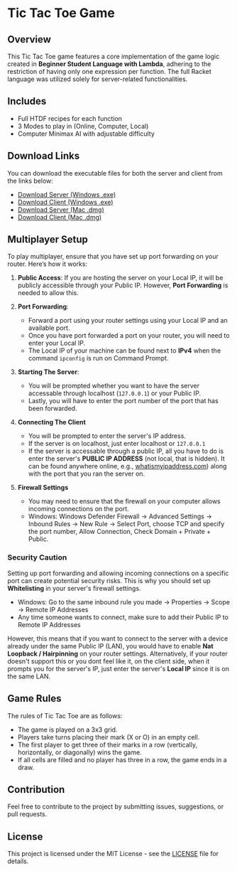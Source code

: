 # Tic Tac Toe Game

## Overview
This Tic Tac Toe game features a core implementation of the game logic created in **Beginner Student Language with Lambda**, adhering to the restriction of having only one expression per function. The full Racket language was utilized solely for server-related functionalities.

## Includes
- Full HTDF recipes for each function
- 3 Modes to play in (Online, Computer, Local)
- Computer Minimax AI with adjustable difficulty

## Download Links
You can download the executable files for both the server and client from the links below:

- [Download Server (Windows .exe)](https://github.com/Void4020/tic-tac-toe-multiplayer/blob/main/TicTacToeServer.zip)
- [Download Client (Windows .exe)](https://github.com/Void4020/tic-tac-toe-multiplayer/blob/main/TicTacToeClient.zip)
- [Download Server (Mac .dmg)](https://github.com/Void4020/tic-tac-toe-multiplayer/blob/main/TicTacToeServer.dmg)
- [Download Client (Mac .dmg)](https://github.com/Void4020/tic-tac-toe-multiplayer/blob/main/TicTacToeClient.dmg)

## Multiplayer Setup
To play multiplayer, ensure that you have set up port forwarding on your router. Here’s how it works:

1. **Public Access**: If you are hosting the server on your Local IP, it will be publicly accessible through your Public IP. However, **Port Forwarding** is needed to allow this.
   
2. **Port Forwarding**:
   - Forward a port using your router settings using your Local IP and an available port.
   - Once you have port forwarded a port on your router, you will need to enter your Local IP.
   - The Local IP of your machine can be found next to **IPv4** when the command `ipconfig` is run on Command Prompt.

3. **Starting The Server**: 
   - You will be prompted whether you want to have the server accessable through localhost (`127.0.0.1`) or your Public IP.
   - Lastly, you will have to enter the port number of the port that has been forwarded.

4. **Connecting The Client**
   - You will be prompted to enter the server's IP address.
   - If the server is on localhost, just enter localhost or `127.0.0.1`
   - If the server is accessable through a public IP, all you have to do is enter the server's **PUBLIC IP ADDRESS** (not local, that is hidden). It can be found anywhere online, e.g., [whatismyipaddress.com](https://whatismyipaddress.com)) along with the port that you ran the server on.
  
5. **Firewall Settings**
   - You may need to ensure that the firewall on your computer allows incoming connections on the port.
   - Windows: Windows Defender Firewall -> Advanced Settings -> Inbound Rules -> New Rule -> Select Port, choose TCP and specify the port number, Allow Connection, Check Domain + Private + Public.

### Security Caution
Setting up port forwarding and allowing incoming connections on a specific port can create potential security risks.
This is why you should set up **Whitelisting** in your server's firewall settings.
- Windows: Go to the same inbound rule you made -> Properties -> Scope -> Remote IP Addresses
- Any time someone wants to connect, make sure to add their Public IP to Remote IP Addresses

However, this means that if you want to connect to the server with a device already under the same Public IP (LAN), you would have to enable **Nat Loopback / Hairpinning** on your router settings.
Alternatively, if your router doesn't support this or you dont feel like it, on the client side, when it prompts you for the server's IP, just enter the server's **Local IP** since it is on the same LAN.

## Game Rules
The rules of Tic Tac Toe are as follows:
- The game is played on a 3x3 grid.
- Players take turns placing their mark (X or O) in an empty cell.
- The first player to get three of their marks in a row (vertically, horizontally, or diagonally) wins the game.
- If all cells are filled and no player has three in a row, the game ends in a draw.

## Contribution
Feel free to contribute to the project by submitting issues, suggestions, or pull requests.

## License
This project is licensed under the MIT License - see the [LICENSE](LICENSE) file for details.
